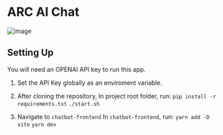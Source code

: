 # ARC AI Chat

![image](https://github.com/user-attachments/assets/42426f94-73ee-4202-a5d8-085a96a2ff5c)



## Setting Up

You will need an OPENAI API key to run this app. 

1. Set the API Key globally as an enviroment variable.

2. After cloning the repository,
   In project root folder, run:
   ```pip install -r requirements.txt```
   ```./start.sh```

3. Navigate to ```chatbot-frontend```
   In ```chatbot-frontend```, run:
   ```yarn add -D vite```
   ```yarn dev```

